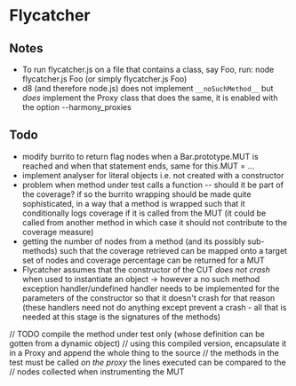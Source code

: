 Flycatcher
=====================

Notes
-----

* To run flycatcher.js on a file that contains a class, say Foo, run: node flycatcher.js Foo (or simply flycatcher.js Foo)
* d8 (and therefore node.js) does not implement `__noSuchMethod__` but *does* implement the Proxy class that does the same, it is enabled with the option --harmony_proxies

Todo
----

* modify burrito to return flag nodes when a Bar.prototype.MUT is reached and when that statement ends, same for this.MUT = ...
* implement analyser for literal objects i.e. not created with a constructor
* problem when method under test calls a function -- should it be part of the coverage? if so the burrito wrapping should be made quite sophisticated, in a way that a method is wrapped such that it conditionally logs coverage if it is called from the MUT (it could be called from another method in which case it should not contribute to the coverage measure)
* getting the number of nodes from a method (and its possibly sub-methods) such that the coverage retrieved can be mapped onto a target set of nodes and coverage percentage can be returned for a MUT
* Flycatcher assumes that the constructor of the CUT *does not crash* when used to instantiate an object -> however a no such method exception handler/undefined handler needs to be implemented for the parameters of the constructor so that it doesn't crash for that reason (these handlers need not do anything except prevent a crash - all that is needed at this stage is the signatures of the methods)

// TODO compile the method under test only (whose definition can be gotten from a dynamic object)
//      using this compiled version, encapsulate it in a Proxy and append the whole thing to the source
//      the methods in the test must be called *on the proxy* the lines executed can be compared to the
//      nodes collected when instrumenting the MUT